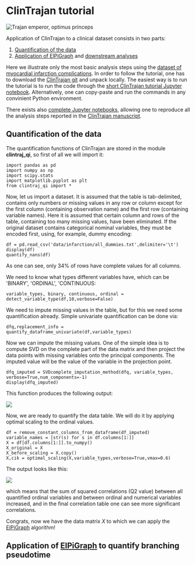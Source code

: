 # ClinTrajan tutorial 

![Trajan emperor, optimus princeps](https://github.com/auranic/ClinTrajan/blob/master/images/trajan.png)

Application of ClinTrajan to a clinical dataset consists in two parts:

1. [Quantification of the data]()
2. [Application of ElPiGraph]() and  [downstream analyses]()

Here we illustrate only the most basic analysis steps using the [dataset of myocardial infarction complications]().  In order to follow the tutorial, one has to download the [ClinTrajan git](https://github.com/auranic/ClinTrajan) and unpack locally. The easiest way is to run the tutorial is to run the code through the [short ClinTrajan tutorial Jupyter notebook](ClinTrajan_tutorial_short.ipynb). Alternatively, one can copy-paste and run the commands in any convinient Python environment. 

There exists also [complete Jupyter notebooks](), allowing one to reproduce all the analysis steps reported in the [ClinTrajan manuscript](https://arxiv.org/abs/2007.03788).


## Quantification of the data

The quantification functions of ClinTrajan are stored in the module **clintraj_qi**, so first of all we will import it:

```
import pandas as pd
import numpy as np
import scipy.stats
import matplotlib.pyplot as plt
from clintraj_qi import *
```

Now, let us import a dataset. It is assumed that the table is tab-delimited, contains only numbers or missing values in any row or column except for the first column (containing observation name) and the first row (containing variable names). Here it is assumed that certain column and rows of the table, containing too many missing values, have been eliminated. If the original dataset contains categorical nominal variables, they must be encoded first, using, for example, dummy encoding:

```
df = pd.read_csv('data/infarction/all_dummies.txt',delimiter='\t')
display(df)
quantify_nans(df)
```

As one can see, only 34% of rows have complete values for all columns.

We need to know what types different variables have, which can be 'BINARY', 'ORDINAL', 'CONTINUOUS:
```
variable_types, binary, continuous, ordinal = detect_variable_type(df,10,verbose=False)
```
We need to impute missing values in the table, but for this we need some quantification already. Simple univariate quantification can be done via:
```
dfq,replacement_info = quantify_dataframe_univariate(df,variable_types)
```

Now we can impute the missing values. One of the simple idea is to compute SVD on the complete part of the data matrix and then project the data points with missing variables onto the principal components. The imputed value will be the value of the variable in the projection point.
```
dfq_imputed = SVDcomplete_imputation_method(dfq, variable_types, verbose=True,num_components=-1)
display(dfq_imputed)
```

This function produces the following output:

![](https://github.com/auranic/ClinTrajan/blob/master/images/imputation_svd.png)

Now, we are ready to quantify the data table. We will do it by applying optimal scaling to the ordinal values. 

```
df = remove_constant_columns_from_dataframe(df_imputed)
variable_names = [str(s) for s in df.columns[1:]]
X = df[df.columns[1:]].to_numpy()
X_original = X
X_before_scaling = X.copy()
X,cik = optimal_scaling(X,variable_types,verbose=True,vmax=0.6)
```
The output looks like this:

![](https://github.com/auranic/ClinTrajan/blob/master/images/optimal_scaling.png)

which means that the sum of squared correlations (Q2 value) between all quantified ordinal variables and between ordinal and numerical variables increased, and in the final correlation table one can see more significant correlations.

Congrats, now we have the data matrix *X* to which we can apply the [ElPiGraph](https://sysbio-curie.github.io/elpigraph/) algorithm!

## Application of [ElPiGraph](https://sysbio-curie.github.io/elpigraph/) to quantify branching pseudotime